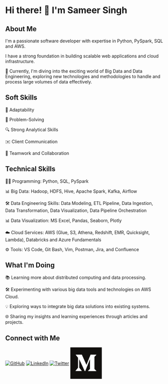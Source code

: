 # Hi there! 👋 I'm Sameer Singh

## About Me

I'm a passionate software developer with expertise in Python, PySpark, SQL and AWS. 

I have a strong foundation in building scalable web applications and cloud infrastructure.

🌟 Currently, I'm diving into the exciting world of Big Data and Data Engineering, exploring new technologies and methodologies to handle and process large volumes of data effectively.

## Soft Skills

🔄 Adaptability

🧩 Problem-Solving

🔍 Strong Analytical Skills

✉️ Client Communication

🤝 Teamwork and Collaboration


## Technical Skills

👩‍💻 Programming: Python, SQL, PySpark

📊 Big Data: Hadoop, HDFS, Hive, Apache Spark, Kafka, Airflow

🛠️ Data Engineering Skills: Data Modeling, ETL Pipeline, Data Ingestion, Data Transformation, Data Visualization, Data Pipeline Orchestration

📊 Data Visualization: MS Excel, Pandas, Seaborn, Plotly

☁️ Cloud Services: AWS (Glue, S3, Athena, Redshift, EMR, Quicksight, Lambda), Databricks and Azure Fundamentals

⚙️ Tools: VS Code, Git Bash, Vim, Postman, Jira, and Confluence


## What I'm Doing

📚 Learning more about distributed computing and data processing.

🛠️ Experimenting with various big data tools and technologies on AWS Cloud.

💡 Exploring ways to integrate big data solutions into existing systems.

🌐 Sharing my insights and learning experiences through articles and projects.

## Connect with Me

<div align="left">
  <a href="https://github.com/Sameer1295" target="_blank"><img align="center" src="https://media.giphy.com/media/v1.Y2lkPTc5MGI3NjExbHl2MXgzdnkzc2lua3Y2NHgyM3FxZTcyNnlucXp2eWplNnZtM3VzMCZlcD12MV9pbnRlcm5hbF9naWZfYnlfaWQmY3Q9Zw/du3J3cXyzhj75IOgvA/giphy.gif" alt="GitHub" width="100"/></a>
  <a href="https://www.linkedin.com/in/sameer-singh-data/" target="_blank"><img align="center" src="https://user-images.githubusercontent.com/74038190/235294012-0a55e343-37ad-4b0f-924f-c8431d9d2483.gif" alt="LinkedIn" width="100"/></a>
  <a href="https://twitter.com/Sameer_1295" target="_blank"><img align="center" src="https://github-production-user-asset-6210df.s3.amazonaws.com/74038190/241765460-cc4fe88c-7f7a-41d8-b449-34b7a178c1c6.gif" alt="Twitter" width="100"/></a>
  <a href="https://medium.com/@singhsameer121295" target="_blank"><img align="center" src="https://github.com/edent/SuperTinyIcons/blob/master/images/svg/medium.svg" alt="Medium" width="100"/></a>
</div>

